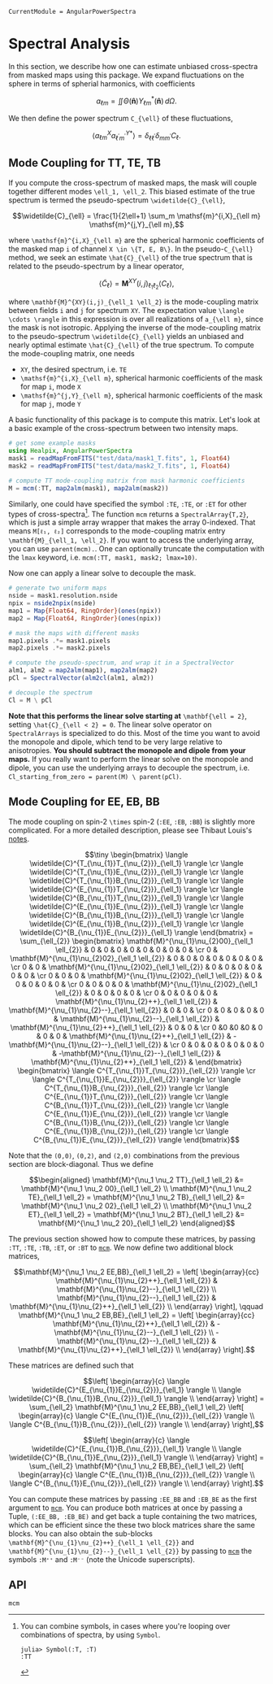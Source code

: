 ```@meta
CurrentModule = AngularPowerSpectra
```

# Spectral Analysis
In this section, we describe how one can estimate unbiased cross-spectra from masked maps using this package. We expand fluctuations on the sphere in terms of spherial harmonics, with coefficients 

```math
a_{\ell m} = \iint \Theta(\mathbf{\hat{n}}) Y_{\ell m}^* (\mathbf{\hat{n}}) \, d\Omega.
```

We then define the power spectrum ``C_{\ell}`` of these fluctuations,

```math
\langle a_{\ell m}^X a_{\ell^\prime m^\prime}^{Y*} \rangle = \delta_{\ell \ell^\prime} \delta_{m m^\prime} C_{\ell}.
```

## Mode Coupling for TT, TE, TB

If you compute the cross-spectrum of masked maps, the mask will couple together different modes ``\ell_1, \ell_2``. This biased estimate of the true spectrum is termed the pseudo-spectrum ``\widetilde{C}_{\ell}``, 
```math
\widetilde{C}_{\ell} = \frac{1}{2\ell+1} \sum_m \mathsf{m}^{i,X}_{\ell m} \mathsf{m}^{j,Y}_{\ell m},
```
where ``\mathsf{m}^{i,X}_{\ell m}`` are the spherical harmonic coefficients of the masked map ``i`` of channel ``X \in \{T, E, B\}``. In the pseudo-``C_{\ell}`` method, we seek an estimate ``\hat{C}_{\ell}`` of the true spectrum that is related to the pseudo-spectrum by a linear operator,
```math
   \langle\widetilde{C}_{\ell}\rangle = \mathbf{M}^{XY}(i,j)_{\ell_1 \ell_2} \langle C_{\ell} \rangle,
```
where ``\mathbf{M}^{XY}(i,j)_{\ell_1 \ell_2}`` is the mode-coupling matrix between fields ``i`` and ``j`` for spectrum ``XY``. The expectation value ``\langle \cdots \rangle`` in this expression is over all realizations of ``a_{\ell m}``, since the mask is not isotropic. Applying the inverse of the mode-coupling matrix to the pseudo-spectrum ``\widetilde{C}_{\ell}`` yields an unbiased and nearly optimal estimate ``\hat{C}_{\ell}`` of the true spectrum. To compute the mode-coupling matrix, one needs

* ``XY``, the desired spectrum, i.e. ``TE``
* ``\mathsf{m}^{i,X}_{\ell m}``, spherical harmonic coefficients of the mask for map ``i``, mode ``X``
* ``\mathsf{m}^{j,Y}_{\ell m}``, spherical harmonic coefficients of the mask for map ``j``, mode ``Y``

A basic functionality of this package is to compute this matrix. Let's look at a basic example of the cross-spectrum between two intensity maps.

```julia
# get some example masks
using Healpix, AngularPowerSpectra
mask1 = readMapFromFITS("test/data/mask1_T.fits", 1, Float64)
mask2 = readMapFromFITS("test/data/mask2_T.fits", 1, Float64)

# compute TT mode-coupling matrix from mask harmonic coefficients
M = mcm(:TT, map2alm(mask1), map2alm(mask2))
```

Similarly, one could have specified the symbol `:TE`, `:TE`, or `:ET` for other types of cross-spectra[^1].
The function `mcm` returns a `SpectralArray{T,2}`, which is just a simple array wrapper that makes the array 0-indexed. That means `M[ℓ₁, ℓ₂]` corresponds to the mode-coupling matrix entry ``\mathbf{M}_{\ell_1, \ell_2}``. If you want to access the underlying array, you can use `parent(mcm).`. One can optionally truncate the computation with the `lmax` keyword, i.e. `mcm(:TT, mask1, mask2; lmax=10)`. 

[^1]: You can combine symbols, in cases where you're looping over combinations of spectra, by using `Symbol`.
    ```julia-repl
    julia> Symbol(:T, :T)
    :TT
    ```

Now one can apply a linear solve to decouple the mask.
```julia
# generate two uniform maps
nside = mask1.resolution.nside
npix = nside2npix(nside)
map1 = Map{Float64, RingOrder}(ones(npix))
map2 = Map{Float64, RingOrder}(ones(npix))

# mask the maps with different masks
map1.pixels .*= mask1.pixels
map2.pixels .*= mask2.pixels

# compute the pseudo-spectrum, and wrap it in a SpectralVector
alm1, alm2 = map2alm(map1), map2alm(map2)
pCl = SpectralVector(alm2cl(alm1, alm2))

# decouple the spectrum
Cl = M \ pCl
```
**Note that this performs the linear solve starting at** ``\mathbf{\ell = 2}``, setting ``\hat{C}_{\ell < 2} = 0``. The linear solve operator on `SpectralArrays` is specialized to do this. Most of the time you want to avoid the monopole and dipole, which tend to be very large relative to anisotropies. **You should subtract the monopole and dipole from your maps.** If you really want to perform the linear solve on the monopole and dipole, you can use the underlying arrays to decouple the spectrum, i.e. `Cl_starting_from_zero = parent(M) \ parent(pCl)`. 

## Mode Coupling for EE, EB, BB

The mode coupling on spin-2 ``\times`` spin-2 (`:EE`, `:EB`, `:BB`) is slightly more complicated. For a more detailed description, please see Thibaut Louis's [notes](https://pspy.readthedocs.io/en/latest/scientific_doc.pdf).

```math
\tiny
 \begin{bmatrix} 
 \langle \widetilde{C}^{T_{\nu_{1}}T_{\nu_{2}}}_{\ell_1} \rangle \cr
  \langle \widetilde{C}^{T_{\nu_{1}}E_{\nu_{2}}}_{\ell_1} \rangle \cr 
  \langle \widetilde{C}^{T_{\nu_{1}}B_{\nu_{2}}}_{\ell_1} \rangle  \cr 
  \langle \widetilde{C}^{E_{\nu_{1}}T_{\nu_{2}}}_{\ell_1} \rangle  \cr 
  \langle \widetilde{C}^{B_{\nu_{1}}T_{\nu_{2}}}_{\ell_1} \rangle  \cr 
  \langle \widetilde{C}^{E_{\nu_{1}}E_{\nu_{2}}}_{\ell_1} \rangle  \cr 
  \langle \widetilde{C}^{B_{\nu_{1}}B_{\nu_{2}}}_{\ell_1} \rangle \cr
  \langle \widetilde{C}^{E_{\nu_{1}}B_{\nu_{2}}}_{\ell_1} \rangle \cr  
  \langle \widetilde{C}^{B_{\nu_{1}}E_{\nu_{2}}}_{\ell_1} \rangle 
  \end{bmatrix} = \sum_{\ell_{2}}
\begin{bmatrix} 
\mathbf{M}^{\nu_{1}\nu_{2}00}_{\ell_1 \ell_{2}} & 0 & 0 & 0 & 0 & 0 & 0 & 0 & 0 &
\cr
0 & \mathbf{M}^{\nu_{1}\nu_{2}02}_{\ell_1 \ell_{2}} & 0 & 0 & 0 & 0 & 0 & 0 & 0 & 
\cr
0 & 0 & \mathbf{M}^{\nu_{1}\nu_{2}02}_{\ell_1 \ell_{2}} & 0 & 0 & 0 & 0 & 0 & 0 &
\cr
0 & 0 & 0 & \mathbf{M}^{\nu_{1}\nu_{2}02}_{\ell_1 \ell_{2}} & 0 & 0 & 0 & 0 & 0 &
\cr
0 & 0 &  0 & 0 & \mathbf{M}^{\nu_{1}\nu_{2}02}_{\ell_1 \ell_{2}} & 0 & 0 & 0 & 0 &
\cr
0 & 0 & 0 & 0 & 0 & \mathbf{M}^{\nu_{1}\nu_{2}++}_{\ell_1 \ell_{2}} & \mathbf{M}^{\nu_{1}\nu_{2}--}_{\ell_1 \ell_{2}} & 0 & 0 &
\cr
0 & 0 & 0 & 0 & 0 & \mathbf{M}^{\nu_{1}\nu_{2}--}_{\ell_1 \ell_{2}} & \mathbf{M}^{\nu_{1}\nu_{2}++}_{\ell_1 \ell_{2}} & 0 & 0 &
\cr
0 &0 &0 &0 & 0 & 0 & 0 & \mathbf{M}^{\nu_{1}\nu_{2}++}_{\ell_1 \ell_{2}}  & -\mathbf{M}^{\nu_{1}\nu_{2}--}_{\ell_1 \ell_{2}}  &
\cr
0 & 0 & 0 & 0 & 0 & 0 & 0 & -\mathbf{M}^{\nu_{1}\nu_{2}--}_{\ell_1 \ell_{2}} & \mathbf{M}^{\nu_{1}\nu_{2}++}_{\ell_1 \ell_{2}} &
\end{bmatrix}
\begin{bmatrix} \langle C^{T_{\nu_{1}}T_{\nu_{2}}}_{\ell_{2}} \rangle  \cr \langle C^{T_{\nu_{1}}E_{\nu_{2}}}_{\ell_{2}} \rangle  \cr \langle C^{T_{\nu_{1}}B_{\nu_{2}}}_{\ell_{2}} \rangle  \cr \langle C^{E_{\nu_{1}}T_{\nu_{2}}}_{\ell_{2}} \rangle  \cr \langle C^{B_{\nu_{1}}T_{\nu_{2}}}_{\ell_{2}} \rangle  \cr 
\langle C^{E_{\nu_{1}}E_{\nu_{2}}}_{\ell_{2}} \rangle  \cr 
\langle C^{B_{\nu_{1}}B_{\nu_{2}}}_{\ell_{2}} \rangle \cr
\langle C^{E_{\nu_{1}}B_{\nu_{2}}}_{\ell_{2}} \rangle \cr  
\langle C^{B_{\nu_{1}}E_{\nu_{2}}}_{\ell_{2}} \rangle  
\end{bmatrix}
```

Note that the ``(0,0)``, ``(0,2)``, and ``(2,0)`` combinations from the previous section are block-diagonal. Thus we define 

```math
\begin{aligned}
    \mathbf{M}^{\nu_1 \nu_2 TT}_{\ell_1 \ell_2} &= \mathbf{M}^{\nu_1 \nu_2 00}_{\ell_1 \ell_2} \\
    \mathbf{M}^{\nu_1 \nu_2 TE}_{\ell_1 \ell_2} = \mathbf{M}^{\nu_1 \nu_2 TB}_{\ell_1 \ell_2} &= \mathbf{M}^{\nu_1 \nu_2 02}_{\ell_1 \ell_2} \\
    \mathbf{M}^{\nu_1 \nu_2 ET}_{\ell_1 \ell_2} = \mathbf{M}^{\nu_1 \nu_2 BT}_{\ell_1 \ell_2} &= \mathbf{M}^{\nu_1 \nu_2 20}_{\ell_1 \ell_2}
\end{aligned}
```
The previous section showed how to compute these matrices, by passing `:TT`, `:TE`, `:TB`, `:ET`, or `:BT` to [`mcm`](@ref). We now define two additional block matrices,

```math
\mathbf{M}^{\nu_1 \nu_2 EE,BB}_{\ell_1 \ell_2} = \left[
\begin{array}{cc}
\mathbf{M}^{\nu_{1}\nu_{2}++}_{\ell_1 \ell_{2}} & \mathbf{M}^{\nu_{1}\nu_{2}--}_{\ell_1 \ell_{2}} \\
 \mathbf{M}^{\nu_{1}\nu_{2}--}_{\ell_1 \ell_{2}} & \mathbf{M}^{\nu_{1}\nu_{2}++}_{\ell_1 \ell_{2}} \\
\end{array} \right], \qquad
\mathbf{M}^{\nu_1 \nu_2 EB,BE}_{\ell_1 \ell_2} = \left[
\begin{array}{cc}
\mathbf{M}^{\nu_{1}\nu_{2}++}_{\ell_1 \ell_{2}}  & -\mathbf{M}^{\nu_{1}\nu_{2}--}_{\ell_1 \ell_{2}} \\
-\mathbf{M}^{\nu_{1}\nu_{2}--}_{\ell_1 \ell_{2}} & \mathbf{M}^{\nu_{1}\nu_{2}++}_{\ell_1 \ell_{2}}  \\
\end{array}
\right].
```

These matrices are defined such that

```math
\left[
\begin{array}{c}
\langle \widetilde{C}^{E_{\nu_{1}}E_{\nu_{2}}}_{\ell_1} \rangle  \\
\langle \widetilde{C}^{B_{\nu_{1}}B_{\nu_{2}}}_{\ell_1} \rangle \\
\end{array}
\right] = \sum_{\ell_2} \mathbf{M}^{\nu_1 \nu_2 EE,BB}_{\ell_1 \ell_2} \left[
\begin{array}{c}
\langle C^{E_{\nu_{1}}E_{\nu_{2}}}_{\ell_{2}} \rangle  \\
\langle C^{B_{\nu_{1}}B_{\nu_{2}}}_{\ell_{2}} \rangle \\
\end{array}
\right],
```
```math
\left[
\begin{array}{c}
\langle \widetilde{C}^{E_{\nu_{1}}B_{\nu_{2}}}_{\ell_1} \rangle  \\
\langle \widetilde{C}^{B_{\nu_{1}}E_{\nu_{2}}}_{\ell_1} \rangle \\
\end{array}
\right] = \sum_{\ell_2} \mathbf{M}^{\nu_1 \nu_2 EB,BE}_{\ell_1 \ell_2} \left[
\begin{array}{c}
\langle C^{E_{\nu_{1}}B_{\nu_{2}}}_{\ell_{2}} \rangle  \\
\langle C^{B_{\nu_{1}}E_{\nu_{2}}}_{\ell_{2}} \rangle \\
\end{array}
\right].
```
You can compute these matrices by passing `:EE_BB` and `:EB_BE` as the first argument to [`mcm`](@ref). You can produce both matrices at once by passing a Tuple, `(:EE_BB, :EB_BE)` and get back a tuple containing the two matrices, which can be efficient since the these two block matrices share the same blocks. You can also obtain the sub-blocks ``\mathbf{M}^{\nu_{1}\nu_{2}++}_{\ell_1 \ell_{2}}`` and ``\mathbf{M}^{\nu_{1}\nu_{2}--}_{\ell_1 \ell_{2}}`` by passing to [`mcm`](@ref) the symbols `:M⁺⁺` and `:M⁻⁻` (note the Unicode superscripts). 



## API

```@docs
mcm
```
